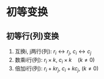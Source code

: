 # 初等变换

## 初等行(列)变换

1. 互换i, j两行(列): $r_i \leftrightarrow r_j$, $c_i \leftrightarrow c_j$
2. 数乘i行(列): $r_i \times k$, $c_i \times k \quad (k \not= 0)$
3. 倍加i行(列): $r_i+kr_j$, $c_i+kc_j$, $(k \not= 0)$
